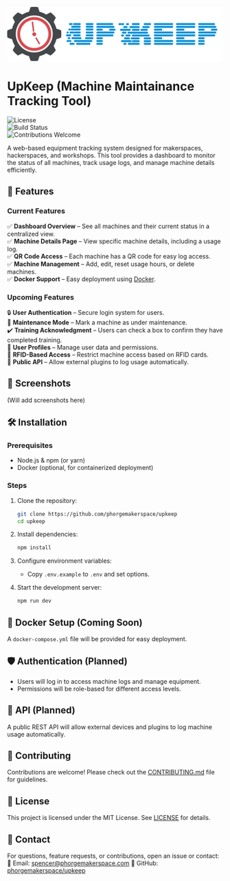 ![Logo](https://raw.githubusercontent.com/phorgemakerspace/upkeep/refs/heads/main/static/upkeep.png)
# UpKeep (Machine Maintainance Tracking Tool)

![License](https://img.shields.io/badge/license-MIT-blue.svg)  
![Build Status](https://img.shields.io/badge/status-active-green.svg)  
![Contributions Welcome](https://img.shields.io/badge/contributions-welcome-brightgreen.svg)  

A web-based equipment tracking system designed for makerspaces, hackerspaces, and workshops. This tool provides a dashboard to monitor the status of all machines, track usage logs, and manage machine details efficiently.  

## 🚀 Features  

### Current Features  
✅ **Dashboard Overview** – See all machines and their current status in a centralized view.  
✅ **Machine Details Page** – View specific machine details, including a usage log.  
✅ **QR Code Access** – Each machine has a QR code for easy log access.  
✅ **Machine Management** – Add, edit, reset usage hours, or delete machines.  
✅ **Docker Support** – Easy deployment using [Docker](https://hub.docker.com/r/kodaxx/upkeep). 

### Upcoming Features  
🔒 **User Authentication** – Secure login system for users.  
🔧 **Maintenance Mode** – Mark a machine as under maintenance.  
✔️ **Training Acknowledgment** – Users can check a box to confirm they have completed training.  
👤 **User Profiles** – Manage user data and permissions.  
🔑 **RFID-Based Access** – Restrict machine access based on RFID cards.  
📡 **Public API** – Allow external plugins to log usage automatically.  

## 📸 Screenshots  
(Will add screenshots here) 

## 🛠️ Installation  

### Prerequisites  
- Node.js & npm (or yarn)  
- Docker (optional, for containerized deployment)  

### Steps  
1. Clone the repository:  
   ```sh
   git clone https://github.com/phorgemakerspace/upkeep
   cd upkeep
   ```  
2. Install dependencies:  
   ```sh
   npm install
   ```  
3. Configure environment variables:  
   - Copy `.env.example` to `.env` and set options.  

4. Start the development server:  
   ```sh
   npm run dev
   ```  

## 🐳 Docker Setup (Coming Soon)  
A `docker-compose.yml` file will be provided for easy deployment.  

## 🛡️ Authentication (Planned)  
- Users will log in to access machine logs and manage equipment.  
- Permissions will be role-based for different access levels.  

## 📡 API (Planned)  
A public REST API will allow external devices and plugins to log machine usage automatically.  

## 🤝 Contributing  
Contributions are welcome! Please check out the [CONTRIBUTING.md](CONTRIBUTING.md) file for guidelines.  

## 📝 License  
This project is licensed under the MIT License. See [LICENSE](LICENSE) for details.  

## 📧 Contact  
For questions, feature requests, or contributions, open an issue or contact:  
📩 Email: spencer@phorgemakerspace.com
📌 GitHub: [phorgemakerspace/upkeep](https://github.com/phorgemakerspace/upkeep)  